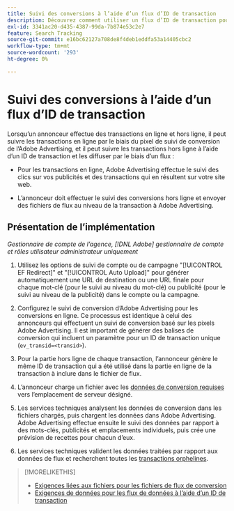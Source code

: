 ```yaml
---
title: Suivi des conversions à l’aide d’un flux d’ID de transaction
description: Découvrez comment utiliser un flux d’ID de transaction pour les données de suivi de conversion.
exl-id: 3341ac20-d435-4387-99da-7b874e53c2e7
feature: Search Tracking
source-git-commit: e16bc62127a708de8f4deb1eddfa53a14405cbc2
workflow-type: tm+mt
source-wordcount: '293'
ht-degree: 0%

---
```


# Suivi des conversions à l’aide d’un flux d’ID de transaction

Lorsqu’un annonceur effectue des transactions en ligne et hors ligne, il peut suivre les transactions en ligne par le biais du pixel de suivi de conversion de l’Adobe Advertising, et il peut suivre les transactions hors ligne à l’aide d’un ID de transaction et les diffuser par le biais d’un flux :

* Pour les transactions en ligne, Adobe Advertising effectue le suivi des clics sur vos publicités et des transactions qui en résultent sur votre site web.

* L’annonceur doit effectuer le suivi des conversions hors ligne et envoyer des fichiers de flux au niveau de la transaction à Adobe Advertising.

## Présentation de l’implémentation

*Gestionnaire de compte de l’agence, [!DNL Adobe] gestionnaire de compte et rôles utilisateur administrateur uniquement*

1. Utilisez les options de suivi de compte ou de campagne &quot;[!UICONTROL EF Redirect]&quot; et &quot;[!UICONTROL Auto Upload]&quot; pour générer automatiquement une URL de destination ou une URL finale pour chaque mot-clé (pour le suivi au niveau du mot-clé) ou publicité (pour le suivi au niveau de la publicité) dans le compte ou la campagne.

1. Configurez le suivi de conversion d’Adobe Advertising pour les conversions en ligne. Ce processus est identique à celui des annonceurs qui effectuent un suivi de conversion basé sur les pixels Adobe Advertising. Il est important de générer des balises de conversion qui incluent un paramètre pour un ID de transaction unique (`ev_transid=<transid>`).

1. Pour la partie hors ligne de chaque transaction, l’annonceur génère le même ID de transaction qui a été utilisé dans la partie en ligne de la transaction à inclure dans le fichier de flux.

1. L’annonceur charge un fichier avec les [ données de conversion requises](/help/search-social-commerce/tracking/feed-transaction-id-data-requirements.md) vers l’emplacement de serveur désigné.

1. Les services techniques analysent les données de conversion dans les fichiers chargés, puis chargent les données dans Adobe Advertising. Adobe Advertising effectue ensuite le suivi des données par rapport à des mots-clés, publicités et emplacements individuels, puis crée une prévision de recettes pour chacun d’eux.

1. Les services techniques valident les données traitées par rapport aux données de flux et recherchent toutes les [transactions orphelines](/help/search-social-commerce/glossary.md#o-p).

>[!MORELIKETHIS]
>
>* [Exigences liées aux fichiers pour les fichiers de flux de conversion](feed-file-requirements.md)
>* [ Exigences de données pour les flux de données à l’aide d’un ID de transaction ](/help/search-social-commerce/tracking/feed-transaction-id-data-requirements.md)
